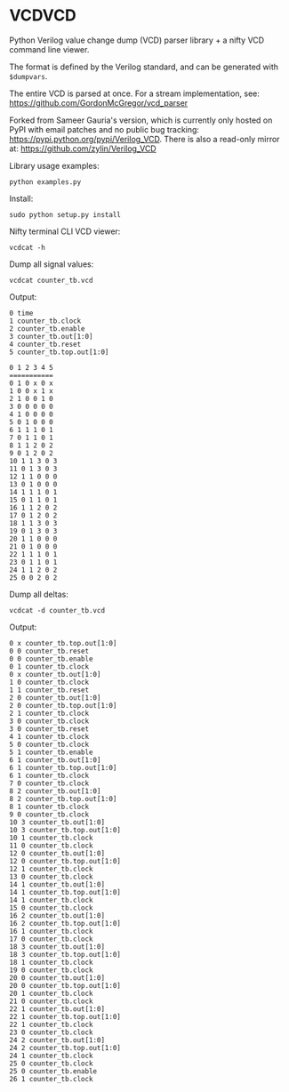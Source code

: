 # VCDVCD

Python Verilog value change dump (VCD) parser library + a nifty VCD command line viewer.

The format is defined by the Verilog standard, and can be generated with `$dumpvars`.

The entire VCD is parsed at once. For a stream implementation, see: <https://github.com/GordonMcGregor/vcd_parser>

Forked from Sameer Gauria's version, which is currently only hosted on PyPI with email patches and no public bug tracking: <https://pypi.python.org/pypi/Verilog_VCD>. There is also a read-only mirror at: <https://github.com/zylin/Verilog_VCD>

Library usage examples:

    python examples.py

Install:

    sudo python setup.py install

Nifty terminal CLI VCD viewer:

    vcdcat -h

Dump all signal values:

    vcdcat counter_tb.vcd

Output:

    0 time
    1 counter_tb.clock
    2 counter_tb.enable
    3 counter_tb.out[1:0]
    4 counter_tb.reset
    5 counter_tb.top.out[1:0]

    0 1 2 3 4 5
    ===========
    0 1 0 x 0 x
    1 0 0 x 1 x
    2 1 0 0 1 0
    3 0 0 0 0 0
    4 1 0 0 0 0
    5 0 1 0 0 0
    6 1 1 1 0 1
    7 0 1 1 0 1
    8 1 1 2 0 2
    9 0 1 2 0 2
    10 1 1 3 0 3
    11 0 1 3 0 3
    12 1 1 0 0 0
    13 0 1 0 0 0
    14 1 1 1 0 1
    15 0 1 1 0 1
    16 1 1 2 0 2
    17 0 1 2 0 2
    18 1 1 3 0 3
    19 0 1 3 0 3
    20 1 1 0 0 0
    21 0 1 0 0 0
    22 1 1 1 0 1
    23 0 1 1 0 1
    24 1 1 2 0 2
    25 0 0 2 0 2

Dump all deltas:

    vcdcat -d counter_tb.vcd

Output:

    0 x counter_tb.top.out[1:0]
    0 0 counter_tb.reset
    0 0 counter_tb.enable
    0 1 counter_tb.clock
    0 x counter_tb.out[1:0]
    1 0 counter_tb.clock
    1 1 counter_tb.reset
    2 0 counter_tb.out[1:0]
    2 0 counter_tb.top.out[1:0]
    2 1 counter_tb.clock
    3 0 counter_tb.clock
    3 0 counter_tb.reset
    4 1 counter_tb.clock
    5 0 counter_tb.clock
    5 1 counter_tb.enable
    6 1 counter_tb.out[1:0]
    6 1 counter_tb.top.out[1:0]
    6 1 counter_tb.clock
    7 0 counter_tb.clock
    8 2 counter_tb.out[1:0]
    8 2 counter_tb.top.out[1:0]
    8 1 counter_tb.clock
    9 0 counter_tb.clock
    10 3 counter_tb.out[1:0]
    10 3 counter_tb.top.out[1:0]
    10 1 counter_tb.clock
    11 0 counter_tb.clock
    12 0 counter_tb.out[1:0]
    12 0 counter_tb.top.out[1:0]
    12 1 counter_tb.clock
    13 0 counter_tb.clock
    14 1 counter_tb.out[1:0]
    14 1 counter_tb.top.out[1:0]
    14 1 counter_tb.clock
    15 0 counter_tb.clock
    16 2 counter_tb.out[1:0]
    16 2 counter_tb.top.out[1:0]
    16 1 counter_tb.clock
    17 0 counter_tb.clock
    18 3 counter_tb.out[1:0]
    18 3 counter_tb.top.out[1:0]
    18 1 counter_tb.clock
    19 0 counter_tb.clock
    20 0 counter_tb.out[1:0]
    20 0 counter_tb.top.out[1:0]
    20 1 counter_tb.clock
    21 0 counter_tb.clock
    22 1 counter_tb.out[1:0]
    22 1 counter_tb.top.out[1:0]
    22 1 counter_tb.clock
    23 0 counter_tb.clock
    24 2 counter_tb.out[1:0]
    24 2 counter_tb.top.out[1:0]
    24 1 counter_tb.clock
    25 0 counter_tb.clock
    25 0 counter_tb.enable
    26 1 counter_tb.clock
